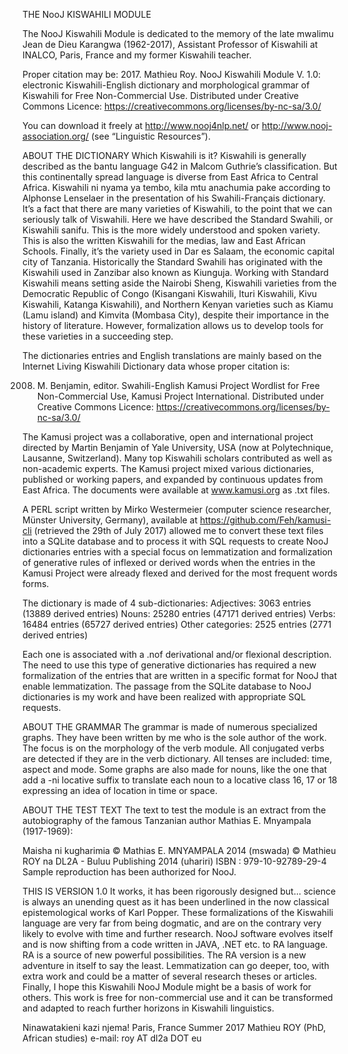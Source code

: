THE NooJ KISWAHILI MODULE

The NooJ Kiswahili Module is dedicated to the memory of the late mwalimu Jean de Dieu Karangwa (1962-2017), Assistant Professor of Kiswahili at INALCO, Paris, France and my former Kiswahili teacher.

Proper citation may be: 
2017. Mathieu Roy. NooJ Kiswahili Module V. 1.0: electronic Kiswahili-English dictionary and morphological grammar of Kiswahili for Free Non-Commercial Use.
Distributed under Creative Commons Licence: https://creativecommons.org/licenses/by-nc-sa/3.0/

You can download it freely at http://www.nooj4nlp.net/ or http://www.nooj-association.org/
(see “Linguistic Resources”).

ABOUT THE DICTIONARY
Which Kiswahili is it?
Kiswahili is generally described as the bantu language G42 in Malcom Guthrie’s classification. But this continentally spread language is diverse from East Africa to Central Africa. Kiswahili ni nyama ya tembo, kila mtu anachumia pake according to Alphonse Lenselaer in the presentation of his Swahili-Français dictionary. It’s a fact that there are many varieties of Kiswahili, to the point that we can seriously talk of Viswahili. Here we have described the Standard Swahili, or Kiswahili sanifu. This is the more widely understood and spoken variety. This is also the written Kiswahili for the medias, law and East African Schools. Finally, it’s the variety used in Dar es Salaam, the economic capital city of Tanzania. Historically the Standard Swahili has originated with the Kiswahili used in Zanzibar also known as Kiunguja.
Working with Standard Kiswahili means setting aside the Nairobi Sheng, Kiswahili varieties from the Democratic Republic of Congo (Kisangani Kiswahili, Ituri Kiswahili, Kivu Kiswahili, Katanga Kiswahili), and Northern Kenyan varieties such as Kiamu (Lamu island) and Kimvita (Mombasa City), despite their importance in the history of literature. However, formalization allows us to develop tools for these varieties in a succeeding step.

The dictionaries entries and English translations are mainly based on the Internet Living Kiswahili Dictionary data whose proper citation is:

  2008. M. Benjamin, editor. Swahili-English Kamusi Project Wordlist for Free Non-Commercial Use, Kamusi Project International.
Distributed under Creative Commons Licence: https://creativecommons.org/licenses/by-nc-sa/3.0/

The Kamusi project was a collaborative, open and international project directed by Martin Benjamin of Yale University, USA (now at Polytechnique, Lausanne, Switzerland). Many top Kiswahili scholars contributed as well as non-academic experts. The Kamusi project mixed various dictionaries, published or working papers, and expanded by continuous updates from East Africa. The documents were available at www.kamusi.org as .txt files.

A PERL script written by Mirko Westermeier (computer science researcher, Münster University, Germany), available at https://github.com/Feh/kamusi-cli (retrieved the 29th of July 2017) allowed me to convert these text files into a SQLite database and to process it with SQL requests to create NooJ dictionaries entries with a special focus on lemmatization and formalization of generative rules of inflexed or derived words when the entries in the Kamusi Project were already flexed and derived for the most frequent words forms.

The dictionary is made of 4 sub-dictionaries:
Adjectives: 3063 entries (13889 derived entries)
Nouns: 25280 entries (47171 derived entries)
Verbs: 16484 entries (65727 derived entries)
Other categories: 2525 entries (2771 derived entries)

Each one is associated with a .nof derivational and/or flexional description. The need to use this type of generative dictionaries has required a new formalization of the entries that are written in a specific format for NooJ that enable lemmatization. The passage from the SQLite database to NooJ dictionaries is my work and have been realized with appropriate SQL requests.

ABOUT THE GRAMMAR
The grammar is made of numerous specialized graphs. They have been written by me who is the sole author of the work. The focus is on the morphology of the verb module. All conjugated verbs are detected if they are in the verb dictionary. All tenses are included: time, aspect and mode. Some graphs are also made for nouns, like the one that add a -ni locative suffix to translate each noun to a locative class 16, 17 or 18 expressing an idea of location in time or space.

ABOUT THE TEST TEXT
The text to test the module is an extract from the autobiography of the famous Tanzanian author Mathias E. Mnyampala (1917-1969):

Maisha ni kugharimia © Mathias E. MNYAMPALA 2014 (mswada) © Mathieu ROY na DL2A - Buluu Publishing 2014 (uhariri) ISBN : 979-10-92789-29-4
Sample reproduction has been authorized for NooJ.

THIS IS VERSION 1.0
It works, it has been rigorously designed but… science is always an unending quest as it has been underlined in the now classical epistemological works of Karl Popper. These formalizations of the Kiswahili language are very far from being dogmatic, and are on the contrary very likely to evolve with time and further research.
NooJ software evolves itself and is now shifting from a code written in JAVA, .NET etc. to RA language. RA is a source of new powerful possibilities. The RA version is a new adventure in itself to say the least.
Lemmatization can go deeper, too, with extra work and could be a matter of several research theses or articles.
Finally, I hope this Kiswahili NooJ Module might be a basis of work for others. This work is free for non-commercial use and it can be transformed and adapted to reach further horizons in Kiswahili linguistics.

Ninawatakieni kazi njema!
Paris, France
Summer 2017
Mathieu ROY (PhD, African studies) 
e-mail: roy AT dl2a DOT eu
